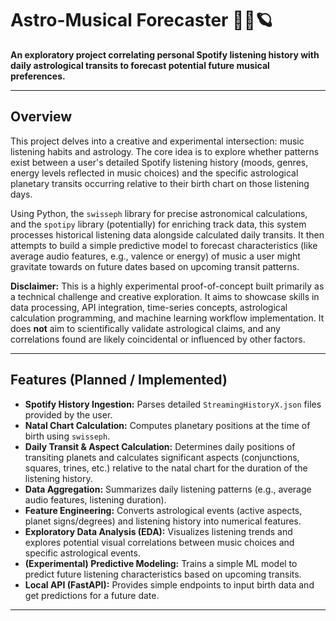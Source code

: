 # Astro-Musical Forecaster 🎵✨🪐

**An exploratory project correlating personal Spotify listening history with daily astrological transits to forecast potential future musical preferences.**

---

## Overview

This project delves into a creative and experimental intersection: music listening habits and astrology. The core idea is to explore whether patterns exist between a user's detailed Spotify listening history (moods, genres, energy levels reflected in music choices) and the specific astrological planetary transits occurring relative to their birth chart on those listening days.

Using Python, the `swisseph` library for precise astronomical calculations, and the `spotipy` library (potentially) for enriching track data, this system processes historical listening data alongside calculated daily transits. It then attempts to build a simple predictive model to forecast characteristics (like average audio features, e.g., valence or energy) of music a user might gravitate towards on future dates based on upcoming transit patterns.

**Disclaimer:** This is a highly experimental proof-of-concept built primarily as a technical challenge and creative exploration. It aims to showcase skills in data processing, API integration, time-series concepts, astrological calculation programming, and machine learning workflow implementation. It does **not** aim to scientifically validate astrological claims, and any correlations found are likely coincidental or influenced by other factors.

---

## Features (Planned / Implemented)

*   **Spotify History Ingestion:** Parses detailed `StreamingHistoryX.json` files provided by the user.
*   **Natal Chart Calculation:** Computes planetary positions at the time of birth using `swisseph`.
*   **Daily Transit & Aspect Calculation:** Determines daily positions of transiting planets and calculates significant aspects (conjunctions, squares, trines, etc.) relative to the natal chart for the duration of the listening history.
*   **Data Aggregation:** Summarizes daily listening patterns (e.g., average audio features, listening duration).
*   **Feature Engineering:** Converts astrological events (active aspects, planet signs/degrees) and listening history into numerical features.
*   **Exploratory Data Analysis (EDA):** Visualizes listening trends and explores potential visual correlations between music choices and specific astrological events.
*   **(Experimental) Predictive Modeling:** Trains a simple ML model to predict future listening characteristics based on upcoming transits.
*   **Local API (FastAPI):** Provides simple endpoints to input birth data and get predictions for a future date.

---
